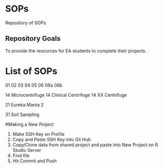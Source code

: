 # SOPs
Repository of SOPs

## Repository Goals
To provide the resources for EA students to complete their projects.

# List of SOPs

01
02
03
04
05
06
06a
06b

14 Microcentrifuge
14 Clinical Centrifuge
14 XX Centrifuge

21 Eureka Manta 2

31 Soil Sampling



#Making a New Project
1. Make SSH Key on Profile 
2. Copy and Paste SSH Key into Git Hub
3. Copy/Clone data from shared project and paste into New Project on R Studio Server 
4. Find file
5. Hit Commit and Push 